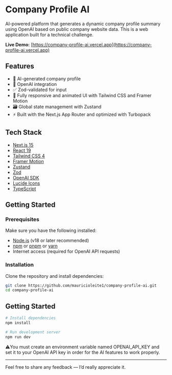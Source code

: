# Company Profile AI

AI-powered platform that generates a dynamic company profile summary using OpenAI based on public company website data.
This is a web application built for a technical challenge.

**Live Demo:** [https://company-profile-ai.vercel.app](https://company-profile-ai.vercel.app)

## Features

- 🔎 AI-generated company profile
- 🧠 OpenAI integration
- ✅ Zod-validated for input
- 🎨 Fully responsive and animated UI with Tailwind CSS and Framer Motion
- 🗃️ Global state management with Zustand
- ⚡ Built with the Next.js App Router and optimized with Turbopack

## Tech Stack

- [Next.js 15](https://nextjs.org/)
- [React 19](https://reactjs.org/)
- [Tailwind CSS 4](https://tailwindcss.com/)
- [Framer Motion](https://www.framer.com/motion/)
- [Zustand](https://zustand-demo.pmnd.rs/)
- [Zod](https://zod.dev/)
- [OpenAI SDK](https://www.npmjs.com/package/openai)
- [Lucide Icons](https://lucide.dev/)
- [TypeScript](https://www.typescriptlang.org/)

## Getting Started

### Prerequisites

Make sure you have the following installed:

- [Node.js](https://nodejs.org/) (v18 or later recommended)
- [npm](https://www.npmjs.com/) or [pnpm](https://pnpm.io/) or [yarn](https://yarnpkg.com/)
- Internet access (required for OpenAI API requests)

### Installation

Clone the repository and install dependencies:

```bash
git clone https://github.com/mauricioleite1/company-profile-ai.git
cd company-profile-ai
```

## Getting Started

```bash
# Install dependencies
npm install

# Run development server
npm run dev
```
⚠️You must create an environment variable named OPENAI_API_KEY and set it to your OpenAI API key in order for the AI features to work properly.

---
Feel free to share any feedback — I’d really appreciate it.
